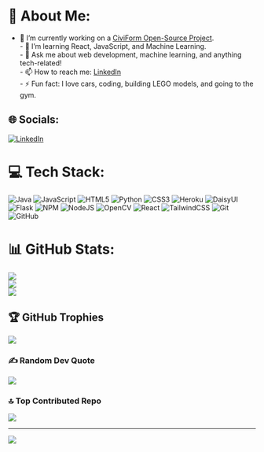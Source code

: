 # 💫 About Me:
- 🔭 I’m currently working on a [CiviForm Open-Source Project](https://github.com/MrkAnthony/civiform).<br>- 🌱 I’m learning React, JavaScript, and Machine Learning.<br>- 💬 Ask me about web development, machine learning, and anything tech-related!<br>- 📫 How to reach me: [LinkedIn](https://www.linkedin.com/in/mark-anthony-delva-914194294/)<br>- ⚡ Fun fact: I love cars, coding, building LEGO models, and going to the gym.


## 🌐 Socials:
[![LinkedIn](https://img.shields.io/badge/LinkedIn-%230077B5.svg?logo=linkedin&logoColor=white)](https://linkedin.com/in/www.linkedin.com/in/mark-anthony-delva-914194294) 

# 💻 Tech Stack:
![Java](https://img.shields.io/badge/java-%23ED8B00.svg?style=plastic&logo=openjdk&logoColor=white) ![JavaScript](https://img.shields.io/badge/javascript-%23323330.svg?style=plastic&logo=javascript&logoColor=%23F7DF1E) ![HTML5](https://img.shields.io/badge/html5-%23E34F26.svg?style=plastic&logo=html5&logoColor=white) ![Python](https://img.shields.io/badge/python-3670A0?style=plastic&logo=python&logoColor=ffdd54) ![CSS3](https://img.shields.io/badge/css3-%231572B6.svg?style=plastic&logo=css3&logoColor=white) ![Heroku](https://img.shields.io/badge/heroku-%23430098.svg?style=plastic&logo=heroku&logoColor=white) ![DaisyUI](https://img.shields.io/badge/daisyui-5A0EF8?style=plastic&logo=daisyui&logoColor=white) ![Flask](https://img.shields.io/badge/flask-%23000.svg?style=plastic&logo=flask&logoColor=white) ![NPM](https://img.shields.io/badge/NPM-%23CB3837.svg?style=plastic&logo=npm&logoColor=white) ![NodeJS](https://img.shields.io/badge/node.js-6DA55F?style=plastic&logo=node.js&logoColor=white) ![OpenCV](https://img.shields.io/badge/opencv-%23white.svg?style=plastic&logo=opencv&logoColor=white) ![React](https://img.shields.io/badge/react-%2320232a.svg?style=plastic&logo=react&logoColor=%2361DAFB) ![TailwindCSS](https://img.shields.io/badge/tailwindcss-%2338B2AC.svg?style=plastic&logo=tailwind-css&logoColor=white) ![Git](https://img.shields.io/badge/git-%23F05033.svg?style=plastic&logo=git&logoColor=white) ![GitHub](https://img.shields.io/badge/github-%23121011.svg?style=plastic&logo=github&logoColor=white)
# 📊 GitHub Stats:
![](https://github-readme-stats.vercel.app/api?username=MrkAnthony&theme=vue-dark&hide_border=true&include_all_commits=true&count_private=true)<br/>
![](https://github-readme-streak-stats.herokuapp.com/?user=MrkAnthony&theme=vue-dark&hide_border=true)<br/>
![](https://github-readme-stats.vercel.app/api/top-langs/?username=MrkAnthony&theme=vue-dark&hide_border=true&include_all_commits=true&count_private=true&layout=compact)

## 🏆 GitHub Trophies
![](https://github-profile-trophy.vercel.app/?username=MrkAnthony&theme=darcula&no-frame=false&no-bg=true&margin-w=4)

### ✍️ Random Dev Quote
![](https://quotes-github-readme.vercel.app/api?type=horizontal&theme=dark)

### 🔝 Top Contributed Repo
![](https://github-contributor-stats.vercel.app/api?username=MrkAnthony&limit=5&theme=vue-dark&combine_all_yearly_contributions=true)

---
[![](https://visitcount.itsvg.in/api?id=MrkAnthony&icon=2&color=3)](https://visitcount.itsvg.in)

<!-- Proudly created with GPRM ( https://gprm.itsvg.in ) -->
